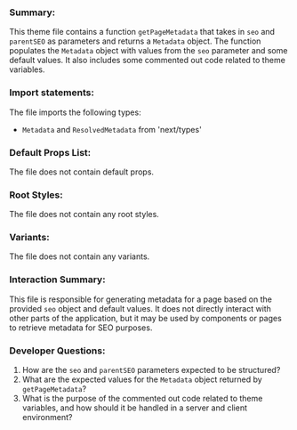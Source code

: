 ### Summary:
This theme file contains a function `getPageMetadata` that takes in `seo` and `parentSEO` as parameters and returns a `Metadata` object. The function populates the `Metadata` object with values from the `seo` parameter and some default values. It also includes some commented out code related to theme variables.

### Import statements:
The file imports the following types:
- `Metadata` and `ResolvedMetadata` from 'next/types'

### Default Props List:
The file does not contain default props.

### Root Styles:
The file does not contain any root styles.

### Variants:
The file does not contain any variants.

### Interaction Summary:
This file is responsible for generating metadata for a page based on the provided `seo` object and default values. It does not directly interact with other parts of the application, but it may be used by components or pages to retrieve metadata for SEO purposes.

### Developer Questions:
1. How are the `seo` and `parentSEO` parameters expected to be structured?
2. What are the expected values for the `Metadata` object returned by `getPageMetadata`?
3. What is the purpose of the commented out code related to theme variables, and how should it be handled in a server and client environment?
